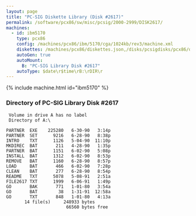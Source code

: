 ```yaml
---
layout: page
title: "PC-SIG Diskette Library (Disk #2617)"
permalink: /software/pcx86/sw/misc/pcsig/2000-2999/DISK2617/
machines:
  - id: ibm5170
    type: pcx86
    config: /machines/pcx86/ibm/5170/cga/1024kb/rev3/machine.xml
    diskettes: /machines/pcx86/diskettes.json,/disks/pcsigdisks/pcx86/diskettes.json
    autoGen: true
    autoMount:
      B: "PC-SIG Library Disk #2617"
    autoType: $date\r$time\rB:\rDIR\r
---
```


{% include machine.html id="ibm5170" %}

### Directory of PC-SIG Library Disk #2617

     Volume in drive A has no label
     Directory of A:\

    PARTNER  EXE    225280   6-30-90   3:14p
    PARTNER  SET      9216   6-28-90   8:38p
    INTRO    TXT      1126   5-04-90  11:10p
    MKDIREC  BAT       211   4-28-90   1:35p
    PARTNER  BAT      1151   6-02-90   5:08p
    INSTALL  BAT      1312   6-02-90   8:53p
    REMOVE   BAT      1160   6-28-90   8:57p
    LOAD     BAT       466   6-02-90   7:28p
    CLEAN    BAT       277   6-28-90   8:54p
    README   TXT      5078   5-08-91   2:51a
    FILE2617 TXT      1999   6-06-91   1:49p
    GO       BAK       771   1-01-80   3:54a
    GO       BAT        38   1-31-91  12:58a
    GO       TXT       848   1-01-80   4:13a
           14 file(s)     248933 bytes
                           66560 bytes free
